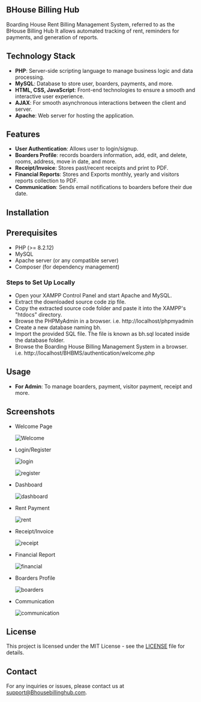 ## BHouse Billing Hub
Boarding House Rent Billing Management System, referred to as the BHouse Billing Hub It allows automated tracking of rent, reminders for payments, and generation of reports.

## Technology Stack

- **PHP**: Server-side scripting language to manage business logic and data processing.
- **MySQL**: Database to store user, boarders, payments, and more.
- **HTML, CSS, JavaScript**: Front-end technologies to ensure a smooth and interactive user experience.
- **AJAX**: For smooth asynchronous interactions between the client and server.
- **Apache**: Web server for hosting the application.

## Features
- **User Authentication**: Allows user to login/signup.
- **Boarders Profile**: records boarders information, add, edit, and delete, rooms, address, move in date, and more.
- **Receipt/Invoice**: Stores past/recent receipts and print to PDF.
- **Financial Reports**: Stores and Exports monthly, yearly and visitors reports collection to PDF.
- **Communication**: Sends email notifications to boarders before their due date.

## Installation

## Prerequisites
- PHP (>= 8.2.12)
- MySQL 
- Apache server (or any compatible server)
- Composer (for dependency management)

### Steps to Set Up Locally
- Open your XAMPP Control Panel and start Apache and MySQL.
- Extract the downloaded source code zip file.
- Copy the extracted source code folder and paste it into the XAMPP's "htdocs" directory.
- Browse the PHPMyAdmin in a browser. i.e. http://localhost/phpmyadmin
- Create a new database naming bh.
- Import the provided SQL file. The file is known as bh.sql located inside the database folder.
- Browse the Boarding House Billing Management System in a browser. i.e.
  http://localhost/BHBMS/authentication/welcome.php
## Usage
- **For Admin**: To manage boarders, payment, visitor payment, receipt and more.

## Screenshots

- Welcome Page

  ![Welcome](https://github.com/user-attachments/assets/32541ec1-dc66-4040-bc94-6645d19d53fc)

- Login/Register
  
  ![login](https://github.com/user-attachments/assets/4f3c5f59-09c8-4531-8526-2abf51c06bdc)

  ![register](https://github.com/user-attachments/assets/1aded0f5-bc7d-4eb8-8277-da7ed63942f3)

- Dashboard

  ![dashboard](https://github.com/user-attachments/assets/3887ef3e-79ee-447f-8194-8775992fd0b3)

- Rent Payment

  ![rent](https://github.com/user-attachments/assets/af6b9d7c-8e1d-4a76-846c-f64de9f297cf)

- Receipt/Invoice

  ![receipt](https://github.com/user-attachments/assets/47d84480-54d3-4e0b-bc63-70038f8cf61a)

- Financial Report

  ![financial](https://github.com/user-attachments/assets/bf0081dc-0b51-42de-bc3a-e93bff8ca1b7)

- Boarders Profile

  ![boarders](https://github.com/user-attachments/assets/06a7353b-0d78-4c74-a729-a1bf2af108f5)

- Communication

  ![communication](https://github.com/user-attachments/assets/fd60a7f9-9b13-4b8d-9c01-613a636bf3b1)

## License

This project is licensed under the MIT License - see the [LICENSE](LICENSE) file for details.

## Contact

For any inquiries or issues, please contact us at [support@Bhousebillinghub.com](mailto:support@Bhousebillinghub.com).

